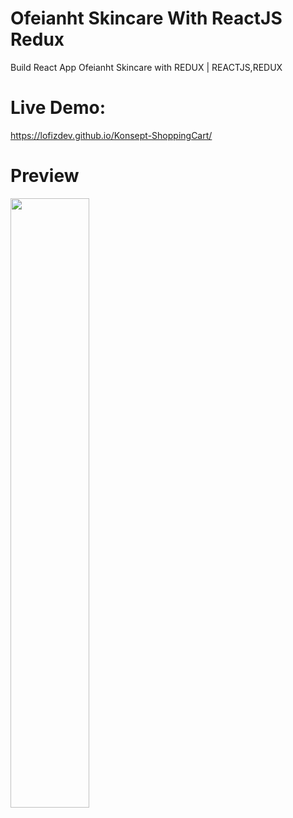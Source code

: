 # Ofeianht Skincare With ReactJS Redux

Build React App Ofeianht Skincare with REDUX | REACTJS,REDUX
# Live Demo:
https://lofizdev.github.io/Konsept-ShoppingCart/

# Preview
<img src="https://user-images.githubusercontent.com/86564838/131103434-e213a297-aa40-4524-b240-b77cf150f6ed.png" width=50% height=50%>


